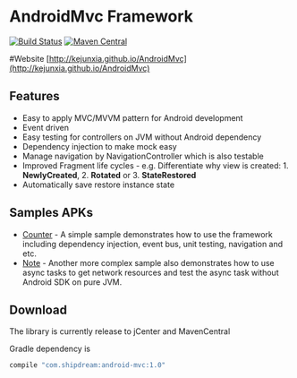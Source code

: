 # AndroidMvc Framework
[![Build Status](https://travis-ci.org/kejunxia/AndroidMvc.svg?branch=ci-travis)](https://travis-ci.org/kejunxia/AndroidMvc)
[![Maven Central](https://maven-badges.herokuapp.com/maven-central/com.shipdream/android-mvc/badge.svg)](https://maven-badges.herokuapp.com/maven-central/com.shipdream/android-mvc)

#Website
[http://kejunxia.github.io/AndroidMvc](http://kejunxia.github.io/AndroidMvc)

## Features
  - Easy to apply MVC/MVVM pattern for Android development
  - Event driven
  - Easy testing for controllers on JVM without Android dependency
  - Dependency injection to make mock easy
  - Manage navigation by NavigationController which is also testable
  - Improved Fragment life cycles - e.g. Differentiate why view is created: 1. __NewlyCreated__, 2. __Rotated__ or 3. __StateRestored__
  - Automatically save restore instance state

## Samples APKs
 - [Counter](https://github.com/kejunxia/AndroidMvc/blob/master/documents/apks/samples/simple-counter.apk) - A simple sample demonstrates how to use the framework including dependency injection, event bus, unit testing, navigation and etc.
 - [Note](https://github.com/kejunxia/AndroidMvc/blob/master/documents/apks/samples/notes.apk) - Another more complex sample also demonstrates how to use async tasks to get network resources and test the async task without Android SDK on pure JVM.

## Download
The library is currently release to jCenter and MavenCentral

Gradle dependency is 
```groovy
compile "com.shipdream:android-mvc:1.0"
```
